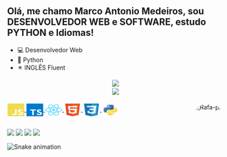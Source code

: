 ## Olá, me chamo Marco Antonio Medeiros, sou DESENVOLVEDOR WEB e SOFTWARE, estudo PYTHON e Idiomas!

- 💻 Desenvolvedor Web
- 🐍 Python
- ✴️ INGLÊS Fluent

<div align="center">
  <a href="https://github.com/marcomedeiros2">
   <img height="180em" src="https://github-readme-stats.vercel.app/api?username=marcomedeiros2&show_icons=true&theme=dracula&include_all_commits=true&count_private=true"/><br>
 <img height="180em" src="https://github-readme-stats.vercel.app/api/top-langs/?username=marcomedeiros2&layout=compact&langs_count=7&theme=dracula"/>
</div>
<div style="display: inline_block"><br>
  <img align="center" alt="marcomedeiros2-Js" height="30" width="40" src="https://raw.githubusercontent.com/devicons/devicon/master/icons/javascript/javascript-plain.svg">
  <img align="center" alt="marcomedeiros2-Ts" height="30" width="40" src="https://raw.githubusercontent.com/devicons/devicon/master/icons/typescript/typescript-plain.svg">
  <img align="center" alt="marcomedeiros2-React" height="30" width="40" src="https://raw.githubusercontent.com/devicons/devicon/master/icons/react/react-original.svg">
  <img align="center" alt="Marco-HTML" height="30" width="40" src="https://raw.githubusercontent.com/devicons/devicon/master/icons/html5/html5-original.svg">
  <img align="center" alt="marcomedeiros2-CSS" height="30" width="40" src="https://raw.githubusercontent.com/devicons/devicon/master/icons/css3/css3-original.svg">
  <img align="center" alt="marcomedeiros2-Python" height="30" width="40" src="https://raw.githubusercontent.com/devicons/devicon/master/icons/python/python-original.svg">
  <img align="right" alt="Rafa-pic" height="150" style="border-radius:50px;" src="https://avatars.githubusercontent.com/u/100528745?v=4">
</div>
  
  ##
 
<div> 
  <a href="https://www.youtube.com/channel/UC2fxoXTJYLVjCksjDaqDDbQ" target="_blank"><img src="https://img.shields.io/badge/YouTube-FF0000?style=for-the-badge&logo=youtube&logoColor=white" target="_blank"></a>
  <a href="https://www.instagram.com/marcomedas12/" target="_blank"><img src="https://img.shields.io/badge/-Instagram-%23E4405F?style=for-the-badge&logo=instagram&logoColor=white" target="_blank"></a>
  <a href = "mailto:teuvitor12345@gmail.com"><img src="https://img.shields.io/badge/-Gmail-%23333?style=for-the-badge&logo=gmail&logoColor=white" target="_blank"></a>
  <a href="https://www.linkedin.com/in/marco-antonio-medeiros-0767251a5/" target="_blank"><img src="https://img.shields.io/badge/-LinkedIn-%230077B5?style=for-the-badge&logo=linkedin&logoColor=white" target="_blank"></a> 
 
   ![Snake animation](https://github.com/marcomedeiros2/marcomedeiros2/blob/output/github-contribution-grid-snake.svg)
 
</div>
